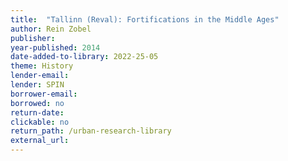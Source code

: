 ```yaml
---
title:  "Tallinn (Reval): Fortifications in the Middle Ages"
author: Rein Zobel
publisher: 
year-published: 2014
date-added-to-library: 2022-25-05
theme: History
lender-email:
lender: SPIN
borrower-email:
borrowed: no
return-date:
clickable: no
return_path: /urban-research-library
external_url: 
---
```


